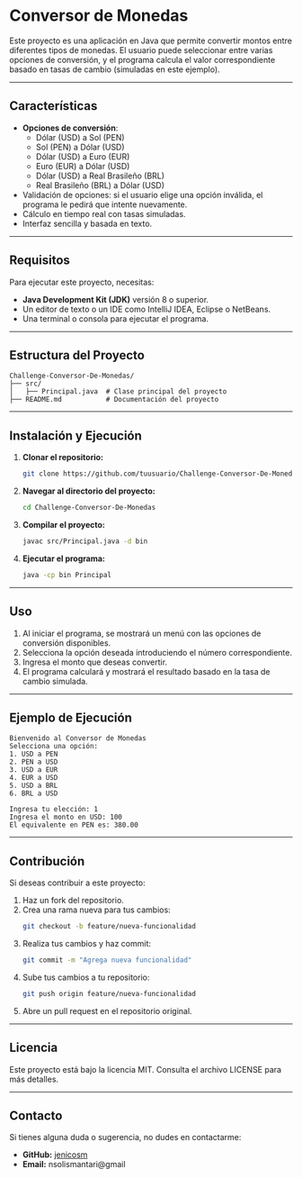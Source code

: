 # Conversor de Monedas

Este proyecto es una aplicación en Java que permite convertir montos entre diferentes tipos de monedas. El usuario puede seleccionar entre varias opciones de conversión, y el programa calcula el valor correspondiente basado en tasas de cambio (simuladas en este ejemplo).

---

## Características

- **Opciones de conversión**:
  - Dólar (USD) a Sol (PEN)
  - Sol (PEN) a Dólar (USD)
  - Dólar (USD) a Euro (EUR)
  - Euro (EUR) a Dólar (USD)
  - Dólar (USD) a Real Brasileño (BRL)
  - Real Brasileño (BRL) a Dólar (USD)
- Validación de opciones: si el usuario elige una opción inválida, el programa le pedirá que intente nuevamente.
- Cálculo en tiempo real con tasas simuladas.
- Interfaz sencilla y basada en texto.

---

## Requisitos

Para ejecutar este proyecto, necesitas:

- **Java Development Kit (JDK)** versión 8 o superior.
- Un editor de texto o un IDE como IntelliJ IDEA, Eclipse o NetBeans.
- Una terminal o consola para ejecutar el programa.

---

## Estructura del Proyecto

```plaintext
Challenge-Conversor-De-Monedas/
├── src/
│   ├── Principal.java  # Clase principal del proyecto
├── README.md           # Documentación del proyecto
```

---

## Instalación y Ejecución

1. **Clonar el repositorio:**
   ```bash
   git clone https://github.com/tuusuario/Challenge-Conversor-De-Monedas.git
   ```

2. **Navegar al directorio del proyecto:**
   ```bash
   cd Challenge-Conversor-De-Monedas
   ```

3. **Compilar el proyecto:**
   ```bash
   javac src/Principal.java -d bin
   ```

4. **Ejecutar el programa:**
   ```bash
   java -cp bin Principal
   ```

---

## Uso

1. Al iniciar el programa, se mostrará un menú con las opciones de conversión disponibles.
2. Selecciona la opción deseada introduciendo el número correspondiente.
3. Ingresa el monto que deseas convertir.
4. El programa calculará y mostrará el resultado basado en la tasa de cambio simulada.

---

## Ejemplo de Ejecución

```plaintext
Bienvenido al Conversor de Monedas
Selecciona una opción:
1. USD a PEN
2. PEN a USD
3. USD a EUR
4. EUR a USD
5. USD a BRL
6. BRL a USD

Ingresa tu elección: 1
Ingresa el monto en USD: 100
El equivalente en PEN es: 380.00
```

---

## Contribución

Si deseas contribuir a este proyecto:

1. Haz un fork del repositorio.
2. Crea una rama nueva para tus cambios:
   ```bash
   git checkout -b feature/nueva-funcionalidad
   ```
3. Realiza tus cambios y haz commit:
   ```bash
   git commit -m "Agrega nueva funcionalidad"
   ```
4. Sube tus cambios a tu repositorio:
   ```bash
   git push origin feature/nueva-funcionalidad
   ```
5. Abre un pull request en el repositorio original.

---

## Licencia

Este proyecto está bajo la licencia MIT. Consulta el archivo LICENSE para más detalles.

---

## Contacto

Si tienes alguna duda o sugerencia, no dudes en contactarme:

- **GitHub:** [jenicosm](https://github.com/jenicosm)
- **Email:** nsolismantari@gmail


